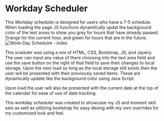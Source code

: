 # Workday Scheduler


This Workday scheduler is designed for users who have a 7-5 schedule. When loading the page JS functions dynamilcally updat the background color of the text areas to show you grey for hours that have already passed. Orange for the current hour, and green for hours that are in the future.
![Work-Day Schedulre - index](https://user-images.githubusercontent.com/108016215/185855991-393fcde2-87cd-4140-b7eb-cd30b2b46717.PNG)

This sceduler was using a mix of HTML, CSS, Bootstrap, JS, and Jquery. The user can input any value of there choosing into the text area field and use the save button on the right of that field to save their changes to local storage. Upon the next load so long as the local storage still exists then the user will be presented with their previously saved items. These are dynamically update like the background color using Java Script.

Upon load the user will also be presented with the current date at the top of the calendar for ease of use of date tracking.

This workday scheduler was created to showcase my JS and moment skill sets as well as utilizing bootstrap for easy desing with my own overrides for my customized look and feel.
